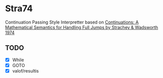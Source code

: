 # Stra74

Continuation Passing Style Interpretter based on [Continuations: A Mathematical Semantics
for Handling Full Jumps by Strachey & Wadsworth 1974](http://web.archive.org/web/20220125052009/https://www.cs.tufts.edu/comp/150FP/archive/christopher-strachey/continuations.pdf)

## TODO

- [x] While
- [x] GOTO
- [x] valof/resultis
